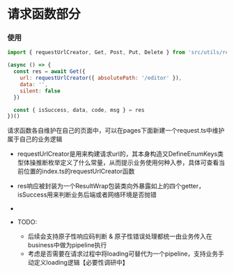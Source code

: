 # 请求函数部分

### 使用
``` js
import { requestUrlCreator, Get, Post, Put, Delete } from 'src/utils/request'

(async () => {
  const res = await Get({
    url: requestUrlCreator({ absolutePath: '/editor' }),
    data: '',
    silent: false
  })

  const { isSuccess, data, code, msg } = res  
})()

```

请求函数各自维护在自己的页面中，可以在pages下面新建一个request.ts中维护属于自己的业务逻辑

- requestUrlCreator是用来构建请求url的，其本身构造又DefineEnumKeys类型体操推断枚举定义了什么常量，从而提示业务使用何种入参，具体可查看当前位置的index.ts的requestUrlCreator函数

- res响应被封装为一个ResultWrap包装类向外暴露如上的四个getter，isSuccess用来判断业务后端或者网络环境是否抛错
- 
- TODO: 
  - 后续会支持原子性响应码判断 & 原子性错误处理都统一由业务传入在business中做为pipeline执行
  - 考虑是否需要在请求过程中将loading可替代为一个pipeline，支持业务手动定义loading逻辑【必要性调研中】
